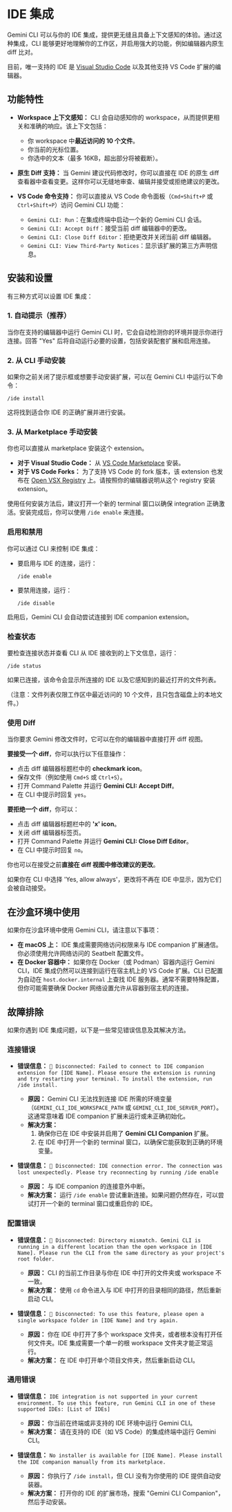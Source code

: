 # IDE 集成

Gemini CLI 可以与你的 IDE 集成，提供更无缝且具备上下文感知的体验。通过这种集成，CLI 能够更好地理解你的工作区，并启用强大的功能，例如编辑器内原生 diff 比对。

目前，唯一支持的 IDE 是 [Visual Studio Code](https://code.visualstudio.com/) 以及其他支持 VS Code 扩展的编辑器。

## 功能特性

- **Workspace 上下文感知：** CLI 会自动感知你的 workspace，从而提供更相关和准确的响应。该上下文包括：
  - 你 workspace 中**最近访问的 10 个文件**。
  - 你当前的光标位置。
  - 你选中的文本（最多 16KB，超出部分将被截断）。

- **原生 Diff 支持：** 当 Gemini 建议代码修改时，你可以直接在 IDE 的原生 diff 查看器中查看变更。这样你可以无缝地审查、编辑并接受或拒绝建议的更改。

- **VS Code 命令支持：** 你可以直接从 VS Code 命令面板（`Cmd+Shift+P` 或 `Ctrl+Shift+P`）访问 Gemini CLI 功能：
  - `Gemini CLI: Run`：在集成终端中启动一个新的 Gemini CLI 会话。
  - `Gemini CLI: Accept Diff`：接受当前 diff 编辑器中的更改。
  - `Gemini CLI: Close Diff Editor`：拒绝更改并关闭当前 diff 编辑器。
  - `Gemini CLI: View Third-Party Notices`：显示该扩展的第三方声明信息。

## 安装和设置

有三种方式可以设置 IDE 集成：

### 1. 自动提示（推荐）

当你在支持的编辑器中运行 Gemini CLI 时，它会自动检测你的环境并提示你进行连接。回答 "Yes" 后将自动运行必要的设置，包括安装配套扩展和启用连接。

### 2. 从 CLI 手动安装

如果你之前关闭了提示框或想要手动安装扩展，可以在 Gemini CLI 中运行以下命令：

```
/ide install
```

这将找到适合你 IDE 的正确扩展并进行安装。

### 3. 从 Marketplace 手动安装

你也可以直接从 marketplace 安装这个 extension。

- **对于 Visual Studio Code：** 从 [VS Code Marketplace](https://marketplace.visualstudio.com/items?itemName=google.gemini-cli-vscode-ide-companion) 安装。
- **对于 VS Code Forks：** 为了支持 VS Code 的 fork 版本，该 extension 也发布在 [Open VSX Registry](https://open-vsx.org/extension/google/gemini-cli-vscode-ide-companion) 上。请按照你的编辑器说明从这个 registry 安装 extension。

使用任何安装方法后，建议打开一个新的 terminal 窗口以确保 integration 正确激活。安装完成后，你可以使用 `/ide enable` 来连接。

### 启用和禁用

你可以通过 CLI 来控制 IDE 集成：

- 要启用与 IDE 的连接，运行：
  ```
  /ide enable
  ```
- 要禁用连接，运行：
  ```
  /ide disable
  ```

启用后，Gemini CLI 会自动尝试连接到 IDE companion extension。

### 检查状态

要检查连接状态并查看 CLI 从 IDE 接收到的上下文信息，运行：

```
/ide status
```

如果已连接，该命令会显示所连接的 IDE 以及它感知到的最近打开的文件列表。

（注意：文件列表仅限工作区中最近访问的 10 个文件，且只包含磁盘上的本地文件。）

### 使用 Diff

当你要求 Gemini 修改文件时，它可以在你的编辑器中直接打开 diff 视图。

**要接受一个 diff**，你可以执行以下任意操作：

- 点击 diff 编辑器标题栏中的 **checkmark icon**。
- 保存文件（例如使用 `Cmd+S` 或 `Ctrl+S`）。
- 打开 Command Palette 并运行 **Gemini CLI: Accept Diff**。
- 在 CLI 中提示时回复 `yes`。

**要拒绝一个 diff**，你可以：

- 点击 diff 编辑器标题栏中的 **'x' icon**。
- 关闭 diff 编辑器标签页。
- 打开 Command Palette 并运行 **Gemini CLI: Close Diff Editor**。
- 在 CLI 中提示时回复 `no`。

你也可以在接受之前**直接在 diff 视图中修改建议的更改**。

如果你在 CLI 中选择 'Yes, allow always'，更改将不再在 IDE 中显示，因为它们会被自动接受。

## 在沙盒环境中使用

如果你在沙盒环境中使用 Gemini CLI，请注意以下事项：

- **在 macOS 上：** IDE 集成需要网络访问权限来与 IDE companion 扩展通信。你必须使用允许网络访问的 Seatbelt 配置文件。
- **在 Docker 容器中：** 如果你在 Docker（或 Podman）容器内运行 Gemini CLI，IDE 集成仍然可以连接到运行在宿主机上的 VS Code 扩展。CLI 已配置为自动在 `host.docker.internal` 上查找 IDE 服务器。通常不需要特殊配置，但你可能需要确保 Docker 网络设置允许从容器到宿主机的连接。

## 故障排除

如果你遇到 IDE 集成问题，以下是一些常见错误信息及其解决方法。

### 连接错误

- **错误信息：** `🔴 Disconnected: Failed to connect to IDE companion extension for [IDE Name]. Please ensure the extension is running and try restarting your terminal. To install the extension, run /ide install.`
  - **原因：** Gemini CLI 无法找到连接 IDE 所需的环境变量（`GEMINI_CLI_IDE_WORKSPACE_PATH` 或 `GEMINI_CLI_IDE_SERVER_PORT`）。这通常意味着 IDE companion 扩展未运行或未正确初始化。
  - **解决方案：**
    1. 确保你已在 IDE 中安装并启用了 **Gemini CLI Companion** 扩展。
    2. 在 IDE 中打开一个新的 terminal 窗口，以确保它能获取到正确的环境变量。

- **错误信息：** `🔴 Disconnected: IDE connection error. The connection was lost unexpectedly. Please try reconnecting by running /ide enable`
  - **原因：** 与 IDE companion 的连接意外中断。
  - **解决方案：** 运行 `/ide enable` 尝试重新连接。如果问题仍然存在，可以尝试打开一个新的 terminal 窗口或重启你的 IDE。

### 配置错误

- **错误信息：** `🔴 Disconnected: Directory mismatch. Gemini CLI is running in a different location than the open workspace in [IDE Name]. Please run the CLI from the same directory as your project's root folder.`
  - **原因：** CLI 的当前工作目录与你在 IDE 中打开的文件夹或 workspace 不一致。
  - **解决方案：** 使用 `cd` 命令进入与 IDE 中打开的目录相同的路径，然后重新启动 CLI。

- **错误信息：** `🔴 Disconnected: To use this feature, please open a single workspace folder in [IDE Name] and try again.`
  - **原因：** 你在 IDE 中打开了多个 workspace 文件夹，或者根本没有打开任何文件夹。IDE 集成需要一个单一的根 workspace 文件夹才能正常运行。
  - **解决方案：** 在 IDE 中打开单个项目文件夹，然后重新启动 CLI。

### 通用错误

- **错误信息：** `IDE integration is not supported in your current environment. To use this feature, run Gemini CLI in one of these supported IDEs: [List of IDEs]`
  - **原因：** 你当前在终端或非支持的 IDE 环境中运行 Gemini CLI。
  - **解决方案：** 请在支持的 IDE（如 VS Code）的集成终端中运行 Gemini CLI。

- **错误信息：** `No installer is available for [IDE Name]. Please install the IDE companion manually from its marketplace.`
  - **原因：** 你执行了 `/ide install`，但 CLI 没有为你使用的 IDE 提供自动安装器。
  - **解决方案：** 打开你的 IDE 的扩展市场，搜索 "Gemini CLI Companion"，然后手动安装。